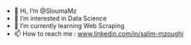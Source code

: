 - 👋 Hi, I’m @SloumaMz
- 👀 I’m interested in Data Science
- 🌱 I’m currently learning Web Scraping
- 📫 How to reach me : www.linkedin.com/in/salim-mzoughi

<!---
SloumaMz/SloumaMz is a ✨ special ✨ repository because its `README.md` (this file) appears on your GitHub profile.
You can click the Preview link to take a look at your changes.
--->
